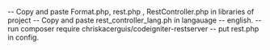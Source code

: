 -- Copy and paste Format.php, rest.php , RestController.php in libraries of project
-- Copy and paste rest_controller_lang.ph in langauage -- english.
-- run composer require chriskacerguis/codeigniter-restserver
-- put rest.php in config.
